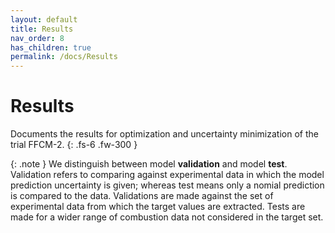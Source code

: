 ```yaml
---
layout: default
title: Results
nav_order: 8
has_children: true
permalink: /docs/Results
---
```


# Results

Documents the results for optimization and uncertainty minimization of the trial FFCM-2.
{: .fs-6 .fw-300 }


{: .note } 
We distinguish between model **validation** and model **test**. Validation refers to comparing against experimental data in which the model prediction uncertainty is given; whereas test means only a nomial prediction is compared to the data. Validations are made against the set of experimental data from which the target values are extracted. Tests are made for a wider range of combustion data not considered in the target set.
